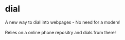 # dial
A new way to dial into webpages - No need for a modem!
<br><br>
Relies on a online phone repositry and dials from there!
